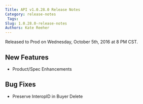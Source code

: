 ```yaml
---
Title: API v1.0.28.0 Release Notes
Category: release-notes
 Tags: 
Slug: 1.0.28.0-release-notes
Authors: Kate Reeher
---
```


Released to Prod on Wednesday, October 5th, 2016 at 8 PM CST.

## New Features
- Product/Spec Enhancements

## Bug Fixes
- Preserve InteropID in Buyer Delete